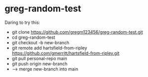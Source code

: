 # greg-random-test

Daring to try this:

- git clone https://github.com/gregm123456/greg-random-test.git
- cd greg-random-test
- git checkout -b new-branch
- git remote add hartsfield-from-ripley https://github.com/gmerritt/hartsfield-from-ripley.git
- git pull personal-repo main
- git push origin new-branch
- --> merge new-branch into main
